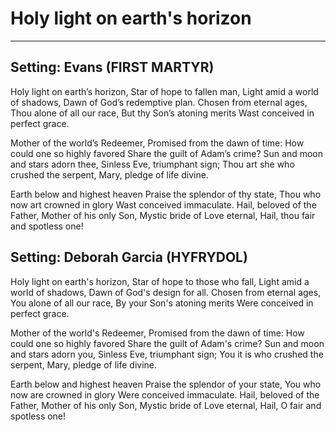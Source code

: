# Holy light on earth's horizon

***

## Setting: Evans (FIRST MARTYR)

Holy light on earth’s horizon,
Star of hope to fallen man,
Light amid a world of shadows,
Dawn of God’s redemptive plan.
Chosen from eternal ages, 
Thou alone of all our race,
But thy Son’s atoning merits
Wast conceived in perfect grace.

Mother of the world’s Redeemer,
Promised from the dawn of time:
How could one so highly favored
Share the guilt of Adam’s crime?
Sun and moon and stars adorn thee,
Sinless Eve, triumphant sign;
Thou art she who crushed the serpent,
Mary, pledge of life divine.

Earth below and highest heaven
Praise the splendor of thy state,
Thou who now art crowned in glory
Wast conceived immaculate.
Hail, beloved of the Father,
Mother of his only Son,
Mystic bride of Love eternal,
Hail, thou fair and spotless one!

## Setting: Deborah Garcia (HYFRYDOL)

Holy light on earth's horizon, 
Star of hope to those who fall,
Light amid a world of shadows,
Dawn of God's design for all.
Chosen from eternal ages,
You alone of all our race,
By your Son's atoning merits
Were conceived in perfect grace.

Mother of the world's Redeemer,
Promised from the dawn of time:
How could one so highly favored
Share the guilt of Adam's crime?
Sun and moon and stars adorn you,
Sinless Eve, triumphant sign;
You it is who crushed the serpent,
Mary, pledge of life divine.

Earth below and highest heaven
Praise the splendor of your state,
You who now are crowned in glory
Were conceived immaculate.
Hail, beloved of the Father,
Mother of his only Son,
Mystic bride of Love eternal,
Hail, O fair and spotless one!